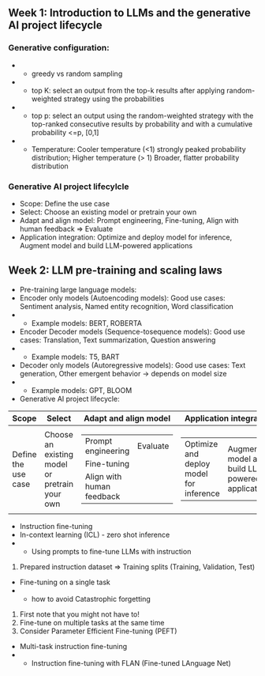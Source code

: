 ## Week 1: Introduction to LLMs and the generative AI project lifecycle
### Generative configuration:
* * greedy vs random sampling
* * top K: select an output from the top-k results after applying random-weighted strategy using the probabilities
* * top p: select an output using the random-weighted strategy with the top-ranked consecutive results by probability and with a cumulative probability <=p, [0,1]
* * Temperature: Cooler temperature (<1) strongly peaked probability distribution; Higher temperature (> 1) Broader, flatter probability distribution
### Generative AI project lifecylcle
* Scope: Define the use case
* Select: Choose an existing model or pretrain your own
* Adapt and align model: Prompt engineering, Fine-tuning, Align with human feedback => Evaluate
* Application integration: Optimize and deploy model for inference, Augment model and build LLM-powered applications
## Week 2: LLM pre-training and scaling laws
* Pre-training large language models:
* Encoder only models (Autoencoding models): Good use cases: Sentiment analysis, Named entity recognition, Word classification
* * Example models: BERT, ROBERTA
* Encoder Decoder models (Sequence-tosequence models): Good use cases: Translation, Text summarization, Question answering
* * Example models: T5, BART
* Decoder only models (Autoregressive models): Good use cases: Text generation, Other emergent behavior -> depends on model size
* * Example models: GPT, BLOOM
* Generative AI project lifecycle:

Scope|Select|Adapt and align model|Application integration
---|---|---|---
Define the use case|Choose an existing model or pretrain your own|<table><tr><td>Prompt engineering</td><td colspan=3 >Evaluate</td></tr><tr><td>Fine-tuning</td></tr><tr><td>Align with human feedback</td></tr></table>|<table><tr><td>Optimize and deploy model for inference</td><td>Augment model and build LLM-powered applications</td></tr></table>

* Instruction fine-tuning
* In-context learning (ICL) - zero shot inference
* * Using prompts to fine-tune LLMs with instruction
1. Prepared instruction dataset => Training splits (Training, Validation, Test)

* Fine-tuning on a single task
* * how to avoid Catastrophic forgetting
1. First note that you might not have to!
2. Fine-tune on multiple tasks at the same time
3. Consider Parameter Efficient Fine-tuning (PEFT)

* Multi-task instruction fine-tuning
* * Instruction fine-tuning with FLAN (Fine-tuned LAnguage Net)